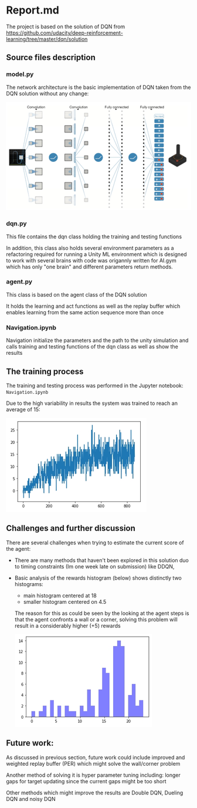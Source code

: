 # Report.md

The project is based on the solution of DQN from  https://github.com/udacity/deep-reinforcement-learning/tree/master/dqn/solution



## Source files description



### model.py

The network architecture is the basic implementation of DQN taken from the DQN solution without any change:

![DQN_network.jpg](https://github.com/yossico/DeepRLUnity/blob/master/DQN_network.jpg?raw=true)

### dqn.py

This file contains the dqn class holding the training and testing functions

In addition, this class also holds several environment parameters as a refactoring required for running a Unity ML environment which is designed to work with several brains with code was origannly written for AI.gym which has only "one brain" and different parameters return methods.

### agent.py

This class is based on the agent class of the DQN solution 

It holds the learning and act functions as well as the replay buffer which enables learning from the same action sequence more than once



### Navigation.ipynb

Navigation initialize the parameters and the path to the unity simulation and calls training and testing functions of the dqn class as well as show the results



## The training process

The training and testing process was performed in the Jupyter notebook: `Navigation.ipynb` 

Due to the high variability in results the system was trained to reach an average of 15:

![windowed_learning_score.jpg](https://github.com/yossico/DeepRLUnity/blob/master/windowed_learning_score.jpg?raw=true)



## Challenges and further discussion

There are several challenges when trying to estimate the current score of the agent:

- There are many methods that haven't been explored in this solution duo to timing constraints (Im one week late on submission) like DDQN, 

- Basic analysis of the rewards histogram (below) shows distinctly two histograms: 

  - main histogram centered at 18
  - smaller histogram centered on  4.5

  The reason for this as could be seen by the looking at the agent steps is that the agent confronts a wall or a corner, solving this problem will result in a considerably higher (+5) rewards
  
  ![histogram.jpg](https://github.com/yossico/DeepRLUnity/blob/master/histogram.jpg?raw=true)

## Future work:

As discussed in previous section, future work could include improved and weighted replay buffer (PER) which might solve the wall/corner problem

Another method of solving it is hyper parameter tuning including: longer gaps for target updating since the current gaps might be too short

Other methods which might improve the results are Double DQN, Dueling DQN and noisy DQN

